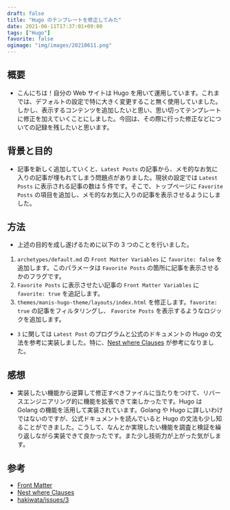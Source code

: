 ```yaml
---
draft: false
title: "Hugo のテンプレートを修正してみた"
date: 2021-06-11T17:37:01+09:00
tags: ["Hugo"]
favorite: false
ogimage: "img/images/20210611.png"
---
```


## 概要

- こんにちは！自分の Web サイトは Hugo を用いて運用しています。これまでは、デフォルトの設定で特に大きく変更すること無く使用していました。しかし、表示するコンテンツを追加したいと思い、思い切ってテンプレートに修正を加えていくことにしました。今回は、その際に行った修正などについての記録を残したいと思います。

## 背景と目的

- 記事を新しく追加していくと、`Latest Posts` の記事から、メモ的なお気に入りの記事が埋もれてしまう問題点がありました。現状の設定では `Latest Posts` に表示される記事の数は 5 件です。そこで、トップページに `Favorite Posts` の項目を追加し、メモ的なお気に入りの記事を表示させるようにしました。

## 方法

- 上述の目的を成し遂げるために以下の 3 つのことを行いました。

1. `archetypes/default.md` の `Front Matter Variables` に `favorite: false` を追加します。このパラメータは `Favorite Posts` の箇所に記事を表示させるかのフラグです。
2. `Favorite Posts` に表示させたい記事の `Front Matter Variables` に `favorite: true` を追記します。
3. `themes/manis-hugo-theme/layouts/index.html` を修正します。`favorite: true` の記事をフィルタリングし、 `Favorite Posts` を表示するようなロジックを追加します。

- `3` に関しては `Latest Post` のプログラムと公式のドキュメントの Hugo の文法を参考に実装しました。特に、[Nest where Clauses](https://gohugo.io/functions/where/#nest-where-clauses) が参考になりました。

## 感想

- 実装したい機能から逆算して修正すべきファイルに当たりをつけて、リバースエンジニアリング的に機能を拡張できて楽しかったです。Hugo は Golang の機能を活用して実装されています。Golang や Hugo に詳しいわけではないのですが、公式ドキュメントを読んでいると Hugo の文法も少し知ることができました。こうして、なんとか実現したい機能を調査と検証を繰り返しながら実装できて良かったです。また少し技術力が上がった気がします。

## 参考

- [Front Matter](https://gohugo.io/content-management/front-matter/)
- [Nest where Clauses](https://gohugo.io/functions/where/#nest-where-clauses)
- [hakiwata/issues/3](https://github.com/dilmnqvovpnmlib/hakiwata/issues/3)
